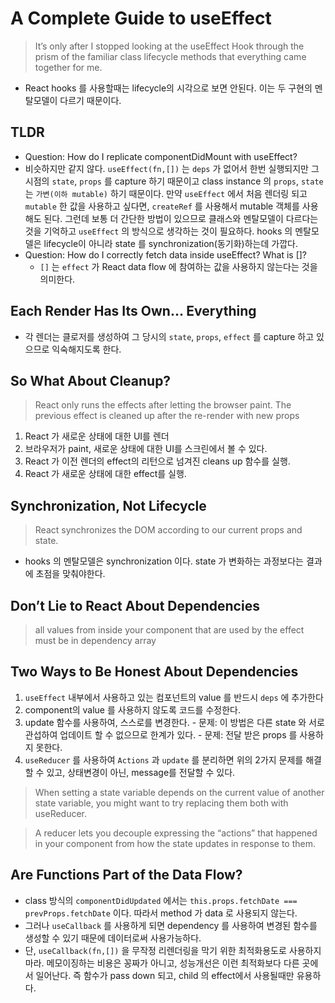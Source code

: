 # A Complete Guide to useEffect
> It’s only after I stopped looking at the useEffect Hook through the prism of the familiar class lifecycle methods that everything came together for me.

- React hooks 를 사용할때는 lifecycle의 시각으로 보면 안된다. 이는 두 구현의 멘탈모델이 다르기 때문이다.

## TLDR
-  Question: How do I replicate componentDidMount with useEffect?
  - 비슷하지만 같지 않다. `useEffect(fn,[])` 는 `deps` 가 없어서 한번 실행되지만 그 시점의 `state`, `props` 를 capture 하기 때문이고 class instance 의 `props`, `state` 는 `가변(이하 mutable)` 하기 때문이다. 만약 `useEffect` 에서 처음 렌더링 되고 `mutable` 한 값을 사용하고 싶다면, `createRef` 를 사용해서 mutable 객체를 사용해도 된다. 그런데 보통 더 간단한 방법이 있으므로 클래스와 멘탈모델이 다르다는 것을 기억하고 `useEffect` 의 방식으로 생각하는 것이 필요하다. hooks 의 멘탈모델은 lifecycle이 아니라 state 를 synchronization(동기화)하는데 가깝다.
- Question: How do I correctly fetch data inside useEffect? What is []?
  - `[]` 는 `effect` 가 React data flow 에 참여하는 값을 사용하지 않는다는 것을 의미한다.

## Each Render Has Its Own… Everything
- 각 렌더는 클로저를 생성하여 그 당시의 `state`, `props`, `effect` 를 capture 하고 있으므로 익숙해지도록 한다.

## So What About Cleanup?
> React only runs the effects after letting the browser paint. 
> The previous effect is cleaned up after the re-render with new props
1. React 가 새로운 상태에 대한 UI를 렌더
2. 브라우저가 paint, 새로운 상태에 대한 UI를 스크린에서 볼 수 있다.
3. React 가 이전 렌더의 effect의 리턴으로 넘겨진 cleans up 함수를 실행.
4. React 가 새로운 상태에 대한 effect를 실행.

## Synchronization, Not Lifecycle
> React synchronizes the DOM according to our current props and state.
- hooks 의 멘탈모델은 synchronization 이다. state 가 변화하는 과정보다는 결과에 초점을 맞춰야한다.

## Don’t Lie to React About Dependencies
> all values from inside your component that are used by the effect must be in dependency array

## Two Ways to Be Honest About Dependencies
1. `useEffect` 내부에서 사용하고 있는 컴포넌트의 value 를 반드시 `deps` 에 추가한다
2. component의 value 를 사용하지 않도록 코드를 수정한다.
  1. update 함수를 사용하여, 스스로를 변경한다.
    - 문제: 이 방법은 다른 state 와 서로 관섭하여 업데이트 할 수 없으므로 한계가 있다.
    - 문제: 전달 받은 props 를 사용하지 못한다.
  2. `useReducer` 를 사용하여 `Actions` 과 `update` 를 분리하면 위의 2가지 문제를 해결할 수 있고, 상태변경이 아닌, message를 전달할 수 있다.
  > When setting a state variable depends on the current value of another state variable, you might want to try replacing them both with useReducer.

  > A reducer lets you decouple expressing the “actions” that happened in your component from how the state updates in response to them.

## Are Functions Part of the Data Flow?
- class 방식의 `componentDidUpdated` 에서는 `this.props.fetchDate === prevProps.fetchDate` 이다. 따라서 method 가 data 로 사용되지 않는다.
- 그러나 `useCallback` 를 사용하게 되면 dependency 를 사용하여 변경된 함수를 생성할 수 있기 때문에 데이터로써 사용가능하다.
- 단, `useCallback(fn,[])` 을 무작정 리렌더링을 막기 위한 최적화용도로 사용하지마라. 메모이징하는 비용은 꽁짜가 아니고, 성능개선은 이런 최적화보다 다른 곳에서 일어난다. 즉 함수가 pass down 되고, child 의 effect에서 사용될때만 유용하다.
